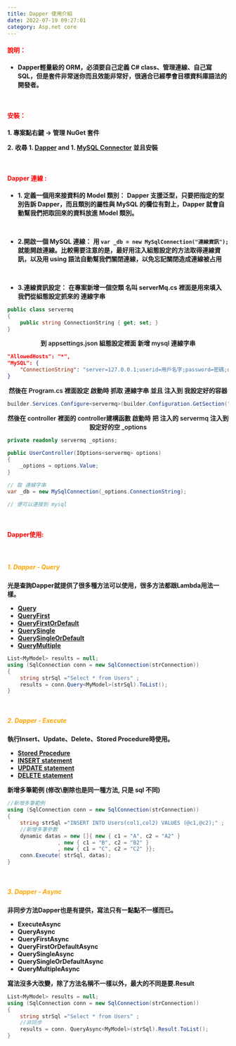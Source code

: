 ```yaml
---
title: Dapper 使用介紹
date: 2022-07-19 09:27:01
category: Asp.net core 
---
```



#### **<font color='red'>說明：</font>**

- **Dapper輕量級的 ORM，必須要自己定義 C# class、管理連線、自己寫 SQL，但是套件非常迷你而且效能非常好，很適合已經學會目標資料庫語法的開發者。**

<br>

#### **<font color='red'>安裝：</font>**

**1. 專案點右鍵 -> 管理 NuGet 套件**

**2.** **收尋 1. [Dapper](https://www.nuget.org/packages/Dapper) and 1. [MySQL Connector](https://www.nuget.org/packages/MySqlConnector/) 並且安裝**

<br>

####  **<font color='red'>Dapper 連線 :</font>** 

+ **1. 定義一個用來接資料的 Model 類別：**
	**Dapper 支援泛型，只要把指定的型別告訴 Dapper，而且類別的屬性與 MySQL 的欄位有對上，Dapper 就會自動幫我們把取回來的資料放進 Model 類別。**

<br>

+ **2.開啟一個 MySQL 連線：**
	**用 `var _db = new MySqlConnection("連線資訊");`
	就能開啟連線。比較需要注意的是，最好用注入組態設定的方法取得連線資訊，以及用 using 語法自動幫我們關閉連線，以免忘記關閉造成連線被占用**

<br>

+ **3.連線資訊設定：**
   **在專案新增一個空類 名叫 serverMq.cs 裡面是用來填入 我們從組態設定抓來的 連線字串**
```C#
public class servermq
{
	public string ConnectionString { get; set; }
}
```
<center style="font-weight:600"> 到 appsettings.json 組態設定裡面 新增 mysql 連線字串</center>

```json
"AllowedHosts": "*",
"MySQL": {
	"ConnectionString": "server=127.0.0.1;userid=用戶名字;password=密碼;database=連線的資料庫名字;"
}
```
<center style="font-weight:600"> 然後在 Program.cs 裡面設定 啟動時 抓取 連線字串 並且 注入到 我設定好的容器</center>

```C#
builder.Services.Configure<servermq>(builder.Configuration.GetSection("MySQL"));
```
<center style="font-weight:600"> 然後在 controller 裡面的 controller建構函數 啟動時 把 注入的 servermq 注入到 設定好的空 _options</center>

```C#
private readonly servermq _options;

public UserController(IOptions<servermq> options)
{
	_options = options.Value;
}

// 取 連線字串
var _db = new MySqlConnection(_options.ConnectionString);

// 便可以連接到 mysql 
```

<br>

####  **<font color='red'>Dapper使用: </font>** 

<br>

##### **<font color='orange'> 1. Dapper - Query </font>** 
**光是查詢Dapper就提供了很多種方法可以使用，很多方法都跟Lambda用法一樣。**

- [**Query**](https://dotblogs.com.tw/OldNick/2018/01/15/Dapper#Query)
- [**QueryFirst**](https://dotblogs.com.tw/OldNick/2018/01/15/Dapper#QueryFirst)
- [**QueryFirstOrDefault**](https://dotblogs.com.tw/OldNick/2018/01/15/Dapper#QueryFirstOrDefault)
- [**QuerySingle**](https://dotblogs.com.tw/OldNick/2018/01/15/Dapper#QuerySingle)
- [**QuerySingleOrDefault**](https://dotblogs.com.tw/OldNick/2018/01/15/Dapper#QuerySingleOrDefault)
- [**QueryMultiple**](https://dotblogs.com.tw/OldNick/2018/01/15/Dapper#QueryMultiple)

```C#
List<MyModel> results = null;
using (SqlConnection conn = new SqlConnection(strConnection))
{
	string strSql ="Select * from Users" ;
	results = conn.Query<MyModel>(strSql).ToList();
}
```

<br>

##### **<font color='orange'> 2. Dapper - Execute </font>** 

**執行Insert、Update、Delete、Stored Procedure時使用。**

- [**Stored Procedure**](https://dotblogs.com.tw/OldNick/2018/01/15/Dapper#Stored%20Procedure)
- [**INSERT statement**](https://dotblogs.com.tw/OldNick/2018/01/15/Dapper#INSERT%20statement)
- [**UPDATE statement**](https://dotblogs.com.tw/OldNick/2018/01/15/Dapper#UPDATE%20statement)
- [**DELETE statement**](https://dotblogs.com.tw/OldNick/2018/01/15/Dapper#DELETE%20statement)

**新增多筆範例 (修改\刪除也是同一種方法, 只是 sql 不同)**

```C#
//新增多筆範例
using (SqlConnection conn = new SqlConnection(strConnection))
{
	string strSql ="INSERT INTO Users(col1,col2) VALUES (@c1,@c2);" ;
	//新增多筆參數
	dynamic datas = new []{ new { c1 = "A", c2 = "A2" }
				, new { c1 = "B", c2 = "B2" }
				, new { c1 = "C", c2 = "C2" }};
	conn.Execute( strSql, datas);
}
```

<br>

##### **<font color='orange'> 3. Dapper - Async </font>** 

**非同步方法Dapper也是有提供，寫法只有一點點不一樣而已。**

- **ExecuteAsync**
- **QueryAsync**
- **QueryFirstAsync**
- **QueryFirstOrDefaultAsync**
- **QuerySingleAsync**
- **QuerySingleOrDefaultAsync**
- **QueryMultipleAsync**

**寫法沒多大改變，除了方法名稱不一樣以外，最大的不同是要.Result**

```C#
List<MyModel> results = null;
using (SqlConnection conn = new SqlConnection(strConnection))
{
	string strSql ="Select * from Users" ;
	//非同步
	results = conn. QueryAsync<MyModel>(strSql).Result.ToList();
}
```
